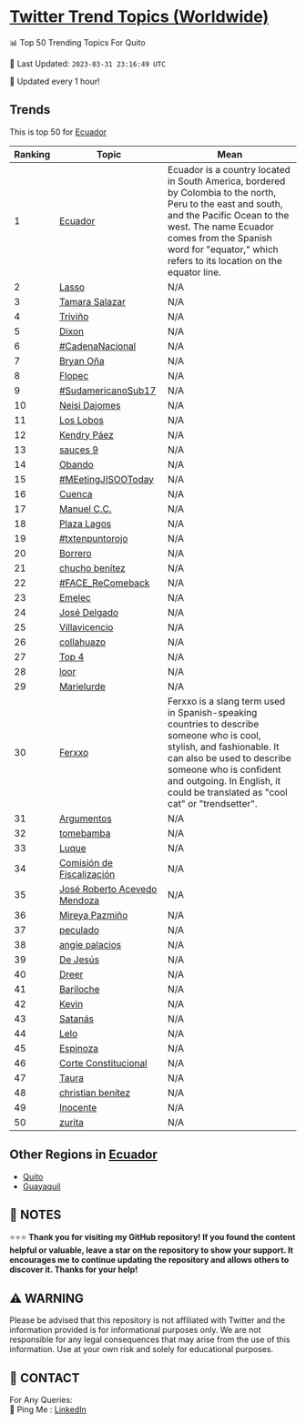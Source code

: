 [Twitter Trend Topics (Worldwide)](https://github.com/ErcinDedeoglu/Twitter-Trend-Topics)
==========


📊 Top 50 Trending Topics For Quito

📆 Last Updated: `2023-03-31 23:16:49 UTC`

🔧 Updated every 1 hour!


## Trends

This is top 50 for [Ecuador](</Ecuador>)

| Ranking | Topic | Mean |
| ------- | ------------ | ------------ |
| 1 | [Ecuador](http://twitter.com/search?q=Ecuador) | Ecuador is a country located in South America, bordered by Colombia to the north, Peru to the east and south, and the Pacific Ocean to the west. The name Ecuador comes from the Spanish word for "equator," which refers to its location on the equator line. |
| 2 | [Lasso](http://twitter.com/search?q=Lasso) | N/A |
| 3 | [Tamara Salazar](http://twitter.com/search?q=Tamara+Salazar) | N/A |
| 4 | [Triviño](http://twitter.com/search?q=Trivi%c3%b1o) | N/A |
| 5 | [Dixon](http://twitter.com/search?q=Dixon) | N/A |
| 6 | [#CadenaNacional](http://twitter.com/search?q=%23CadenaNacional) | N/A |
| 7 | [Bryan Oña](http://twitter.com/search?q=Bryan+O%c3%b1a) | N/A |
| 8 | [Flopec](http://twitter.com/search?q=Flopec) | N/A |
| 9 | [#SudamericanoSub17](http://twitter.com/search?q=%23SudamericanoSub17) | N/A |
| 10 | [Neisi Dajomes](http://twitter.com/search?q=Neisi+Dajomes) | N/A |
| 11 | [Los Lobos](http://twitter.com/search?q=Los+Lobos) | N/A |
| 12 | [Kendry Páez](http://twitter.com/search?q=Kendry+P%c3%a1ez) | N/A |
| 13 | [sauces 9](http://twitter.com/search?q=sauces+9) | N/A |
| 14 | [Obando](http://twitter.com/search?q=Obando) | N/A |
| 15 | [#MEetingJISOOToday](http://twitter.com/search?q=%23MEetingJISOOToday) | N/A |
| 16 | [Cuenca](http://twitter.com/search?q=Cuenca) | N/A |
| 17 | [Manuel C.C.](http://twitter.com/search?q=Manuel+C.C.) | N/A |
| 18 | [Plaza Lagos](http://twitter.com/search?q=Plaza+Lagos) | N/A |
| 19 | [#txtenpuntorojo](http://twitter.com/search?q=%23txtenpuntorojo) | N/A |
| 20 | [Borrero](http://twitter.com/search?q=Borrero) | N/A |
| 21 | [chucho benítez](http://twitter.com/search?q=chucho+ben%c3%adtez) | N/A |
| 22 | [#FACE_ReComeback](http://twitter.com/search?q=%23FACE_ReComeback) | N/A |
| 23 | [Emelec](http://twitter.com/search?q=Emelec) | N/A |
| 24 | [José Delgado](http://twitter.com/search?q=Jos%c3%a9+Delgado) | N/A |
| 25 | [Villavicencio](http://twitter.com/search?q=Villavicencio) | N/A |
| 26 | [collahuazo](http://twitter.com/search?q=collahuazo) | N/A |
| 27 | [Top 4](http://twitter.com/search?q=Top+4) | N/A |
| 28 | [loor](http://twitter.com/search?q=loor) | N/A |
| 29 | [Marielurde](http://twitter.com/search?q=Marielurde) | N/A |
| 30 | [Ferxxo](http://twitter.com/search?q=Ferxxo) | Ferxxo is a slang term used in Spanish-speaking countries to describe someone who is cool, stylish, and fashionable. It can also be used to describe someone who is confident and outgoing. In English, it could be translated as "cool cat" or "trendsetter". |
| 31 | [Argumentos](http://twitter.com/search?q=Argumentos) | N/A |
| 32 | [tomebamba](http://twitter.com/search?q=tomebamba) | N/A |
| 33 | [Luque](http://twitter.com/search?q=Luque) | N/A |
| 34 | [Comisión de Fiscalización](http://twitter.com/search?q=Comisi%c3%b3n+de+Fiscalizaci%c3%b3n) | N/A |
| 35 | [José Roberto Acevedo Mendoza](http://twitter.com/search?q=Jos%c3%a9+Roberto+Acevedo+Mendoza) | N/A |
| 36 | [Mireya Pazmiño](http://twitter.com/search?q=Mireya+Pazmi%c3%b1o) | N/A |
| 37 | [peculado](http://twitter.com/search?q=peculado) | N/A |
| 38 | [angie palacios](http://twitter.com/search?q=angie+palacios) | N/A |
| 39 | [De Jesús](http://twitter.com/search?q=De+Jes%c3%bas) | N/A |
| 40 | [Dreer](http://twitter.com/search?q=Dreer) | N/A |
| 41 | [Bariloche](http://twitter.com/search?q=Bariloche) | N/A |
| 42 | [Kevin](http://twitter.com/search?q=Kevin) | N/A |
| 43 | [Satanás](http://twitter.com/search?q=Satan%c3%a1s) | N/A |
| 44 | [Lelo](http://twitter.com/search?q=Lelo) | N/A |
| 45 | [Espinoza](http://twitter.com/search?q=Espinoza) | N/A |
| 46 | [Corte Constitucional](http://twitter.com/search?q=Corte+Constitucional) | N/A |
| 47 | [Taura](http://twitter.com/search?q=Taura) | N/A |
| 48 | [christian benítez](http://twitter.com/search?q=christian+ben%c3%adtez) | N/A |
| 49 | [Inocente](http://twitter.com/search?q=Inocente) | N/A |
| 50 | [zurita](http://twitter.com/search?q=zurita) | N/A |



## Other Regions in [Ecuador](</Ecuador>)

* [Quito](</Ecuador/Quito.md>)
* [Guayaquil](</Ecuador/Guayaquil.md>)



## 📝 NOTES

⭐⭐⭐ **Thank you for visiting my GitHub repository! If you found the content helpful or valuable, leave a star on the repository to show your support. It encourages me to continue updating the repository and allows others to discover it. Thanks for your help!**


## ⚠️ WARNING

Please be advised that this repository is not affiliated with Twitter and the information provided is for informational purposes only. We are not responsible for any legal consequences that may arise from the use of this information. Use at your own risk and solely for educational purposes.


## 📨 CONTACT

 For Any Queries:  
            🏓 Ping Me : [LinkedIn](https://www.linkedin.com/in/ercindedeoglu/)
